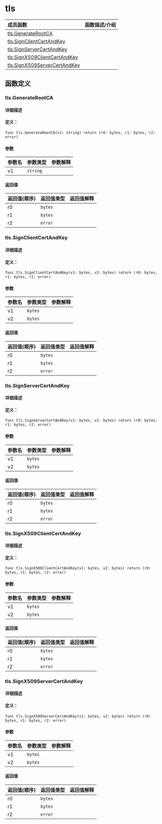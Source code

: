 # tls


|成员函数|函数描述/介绍|
|:------|:--------|
 | [tls.GenerateRootCA](#tlsgeneraterootca) |  |
 | [tls.SignClientCertAndKey](#tlssignclientcertandkey) |  |
 | [tls.SignServerCertAndKey](#tlssignservercertandkey) |  |
 | [tls.SignX509ClientCertAndKey](#tlssignx509clientcertandkey) |  |
 | [tls.SignX509ServerCertAndKey](#tlssignx509servercertandkey) |  |




 



## 函数定义

### tls.GenerateRootCA



#### 详细描述



#### 定义：

`func tls.GenerateRootCA(v1: string) return (r0: bytes, r1: bytes, r2: error)`


#### 参数

|参数名|参数类型|参数解释|
|:-----------|:---------- |:-----------|
| v1 | `string` |   |





#### 返回值

|返回值(顺序)|返回值类型|返回值解释|
|:-----------|:---------- |:-----------|
| r0 | `bytes` |   |
| r1 | `bytes` |   |
| r2 | `error` |   |


 
### tls.SignClientCertAndKey



#### 详细描述



#### 定义：

`func tls.SignClientCertAndKey(v1: bytes, v2: bytes) return (r0: bytes, r1: bytes, r2: error)`


#### 参数

|参数名|参数类型|参数解释|
|:-----------|:---------- |:-----------|
| v1 | `bytes` |   |
| v2 | `bytes` |   |





#### 返回值

|返回值(顺序)|返回值类型|返回值解释|
|:-----------|:---------- |:-----------|
| r0 | `bytes` |   |
| r1 | `bytes` |   |
| r2 | `error` |   |


 
### tls.SignServerCertAndKey



#### 详细描述



#### 定义：

`func tls.SignServerCertAndKey(v1: bytes, v2: bytes) return (r0: bytes, r1: bytes, r2: error)`


#### 参数

|参数名|参数类型|参数解释|
|:-----------|:---------- |:-----------|
| v1 | `bytes` |   |
| v2 | `bytes` |   |





#### 返回值

|返回值(顺序)|返回值类型|返回值解释|
|:-----------|:---------- |:-----------|
| r0 | `bytes` |   |
| r1 | `bytes` |   |
| r2 | `error` |   |


 
### tls.SignX509ClientCertAndKey



#### 详细描述



#### 定义：

`func tls.SignX509ClientCertAndKey(v1: bytes, v2: bytes) return (r0: bytes, r1: bytes, r2: error)`


#### 参数

|参数名|参数类型|参数解释|
|:-----------|:---------- |:-----------|
| v1 | `bytes` |   |
| v2 | `bytes` |   |





#### 返回值

|返回值(顺序)|返回值类型|返回值解释|
|:-----------|:---------- |:-----------|
| r0 | `bytes` |   |
| r1 | `bytes` |   |
| r2 | `error` |   |


 
### tls.SignX509ServerCertAndKey



#### 详细描述



#### 定义：

`func tls.SignX509ServerCertAndKey(v1: bytes, v2: bytes) return (r0: bytes, r1: bytes, r2: error)`


#### 参数

|参数名|参数类型|参数解释|
|:-----------|:---------- |:-----------|
| v1 | `bytes` |   |
| v2 | `bytes` |   |





#### 返回值

|返回值(顺序)|返回值类型|返回值解释|
|:-----------|:---------- |:-----------|
| r0 | `bytes` |   |
| r1 | `bytes` |   |
| r2 | `error` |   |


 


